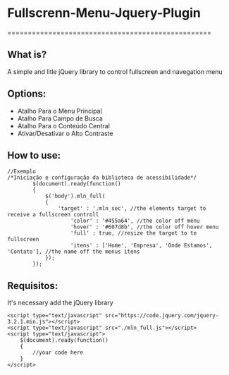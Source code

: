 # Fullscrenn-Menu-Jquery-Plugin
==================================================

What is?
--------------------------------------

A simple and litle jQuery library to control fullscreen and navegation menu

Options:
----------------------------

- Atalho Para o Menu Principal
- Atalho Para Campo de Busca
- Atalho Para o Conteúdo Central
- Ativar/Desativar o Alto Contraste

How to use:
----------------------------
```
//Exemplo
/*Iniciação e configuração da biblioteca de acessibilidade*/
		$(document).ready(function()
		{
			$('body').mln_full(
			{
				'target' : '.mln_sec', //the elements target to receive a fullscreen controll
        			'color' : '#455a64', //the color off menu
        			'hover' : '#607d8b', //the color off hover menu
        			'full' : true, //resize the target to te fullscreen
        			'itens' : ['Home', 'Empresa', 'Onde Estamos', 'Contato'], //the name off the menus itens
			});
		});
```

Requisitos:
----------------------------
It's necessary add the jQuery library
```
<script type="text/javascript" src="https://code.jquery.com/jquery-3.2.1.min.js"></script>
<script type="text/javascript" src="./mln_full.js"></script>
<script type="text/javascript">
	$(document).ready(function()
	{
		//your code here
	}
</script>    
```

